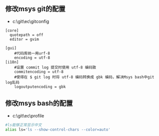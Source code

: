 修改msys  git的配置
-------------------
* c:\git\ec\gitconfig

```
[core]
  quotepath = off
  editor = gvim

[gui]
    #代码库统一用urf-8
    encoding = utf-8
[i18n]
    #设置 commit log 提交时使用 utf-8 编码致
    commitencoding = utf-8
    #使得在 $ git log 时将 utf-8 编码转换成 gbk 编码，解决Msys bash中git log乱码
    logoutputencoding = gbk
```

修改msys  bash的配置
-------------------
* c:\git\ec\profile
```bash
#ls能够正常显示中文
alias ls='ls --show-control-chars --color=auto'
```
